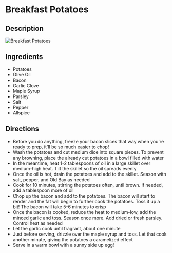 # Breakfast Potatoes

## Description
![Breakfast Potatoes](https://www.themealdb.com/images/media/meals/1550441882.jpg "Breakfast Potatoes")

## Ingredients
- Potatoes
- Olive Oil
- Bacon
- Garlic Clove
- Maple Syrup
- Parsley
- Salt
- Pepper
- Allspice

## Directions
- Before you do anything, freeze your bacon slices that way when you're ready to prep, it'll be so much easier to chop!
- Wash the potatoes and cut medium dice into square pieces. To prevent any browning, place the already cut potatoes in a bowl filled with water
- In the meantime, heat 1-2 tablespoons of oil in a large skillet over medium-high heat. Tilt the skillet so the oil spreads evenly
- Once the oil is hot, drain the potatoes and add to the skillet. Season with salt, pepper, and Old Bay as needed
- Cook for 10 minutes, stirring the potatoes often, until brown. If needed, add a tablespoon more of oil
- Chop up the bacon and add to the potatoes. The bacon will start to render and the fat will begin to further cook the potatoes. Toss it up a bit! The bacon will take 5-6 minutes to crisp
- Once the bacon is cooked, reduce the heat to medium-low, add the minced garlic and toss. Season once more. Add dried or fresh parsley. Control heat as needed
- Let the garlic cook until fragrant, about one minute
- Just before serving, drizzle over the maple syrup and toss. Let that cook another minute, giving the potatoes a caramelized effect
- Serve in a warm bowl with a sunny side up egg!
